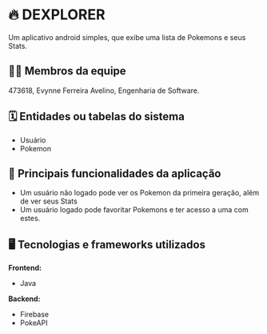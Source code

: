 # :fire: DEXPLORER

Um aplicativo android simples, que exibe uma lista de Pokemons e seus Stats.

## :technologist: Membros da equipe

473618, Evynne Ferreira Avelino, Engenharia de Software.

## :spiral_calendar: Entidades ou tabelas do sistema

- Usuário
- Pokemon

## :triangular_flag_on_post: Principais funcionalidades da aplicação

- Um usuário não logado pode ver os Pokemon da primeira geração, além de ver seus Stats
- Um usuário logado pode favoritar Pokemons e ter acesso a uma com estes.

## :desktop_computer: Tecnologias e frameworks utilizados

**Frontend:**

- Java 

**Backend:**

- Firebase
- PokeAPI

